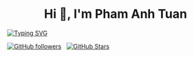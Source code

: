 <h1 align="center">Hi 👋, I'm Pham Anh Tuan</h1>

[![Typing SVG](https://readme-typing-svg.herokuapp.com?size=18&center=true&vCenter=true&width=420&lines=A+software+engineer)](https://git.io/typing-svg)


[![GitHub followers](https://img.shields.io/github/followers/tuanpa-tpa?logo=GitHub&style=for-the-badge)](https://github.com/tuanpa-tpa) &nbsp; [![GitHub Stars](https://img.shields.io/github/stars/tuanpa-tpa?logo=github&style=for-the-badge)](https://github.com/tuanpa-tpa)

